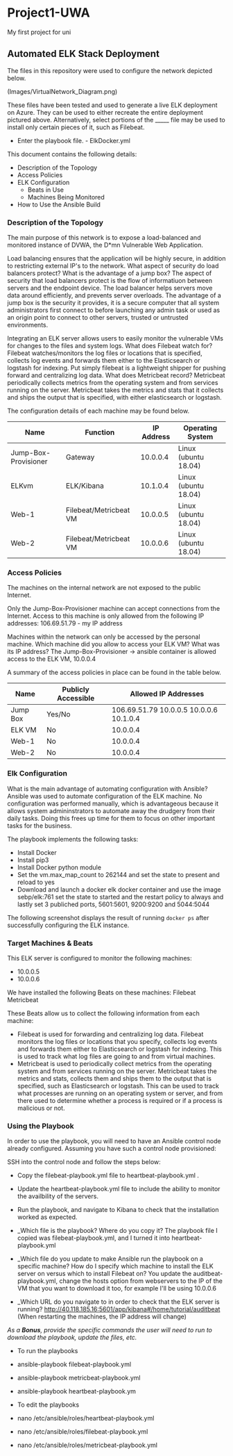 # Project1-UWA
My first project for uni
## Automated ELK Stack Deployment

The files in this repository were used to configure the network depicted below.

(Images/VirtualNetwork_Diagram.png)

These files have been tested and used to generate a live ELK deployment on Azure. They can be used to either recreate the entire deployment pictured above. Alternatively, select portions of the _____ file may be used to install only certain pieces of it, such as Filebeat.

  - Enter the playbook file. - ElkDocker.yml

This document contains the following details:
- Description of the Topology
- Access Policies
- ELK Configuration
  - Beats in Use
  - Machines Being Monitored
- How to Use the Ansible Build


### Description of the Topology

The main purpose of this network is to expose a load-balanced and monitored instance of DVWA, the D*mn Vulnerable Web Application.

Load balancing ensures that the application will be highly secure, in addition to restricting external IP's to the network.
What aspect of security do load balancers protect? What is the advantage of a jump box?
The aspect of security that load balancers protect is the flow of informatiuon between servers and the endpoint device. The load balancer helps servers move data around efficiently, and prevents server overloads.
The advantage of a jump box is the security it provides, it is a secure computer that all system administrators first connect to before launching any admin task or used as an origin point to connect to other servers, trusted or untrusted environments.

Integrating an ELK server allows users to easily monitor the vulnerable VMs for changes to the files and system logs.
What does Filebeat watch for? Filebeat watches/monitors the log files or locations that is specified, collects log events and forwards them either to the Elasticsearch or logstash for indexing. Put simply filebeat is a lightweight shipper for pushing forward and centralizing log data.
What does Metricbeat record? Metricbeat periodically collects metrics from the operating system and from services running on the server. Metricbeat takes the metrics and stats that it collects and ships the output that is specified, with either elasticsearch or logstash.

The configuration details of each machine may be found below.

| Name                  | Function               | IP Address | Operating System     |
|-----------------------|------------------------|------------|----------------------|
| Jump-Box-Provisioner  | Gateway                | 10.0.0.4   | Linux (ubuntu 18.04) |
| ELKvm                 | ELK/Kibana             | 10.1.0.4   | Linux (ubuntu 18.04) |
| Web-1                 | Filebeat/Metricbeat VM | 10.0.0.5   | Linux (ubuntu 18.04) |
| Web-2                 | Filebeat/Metricbeat VM | 10.0.0.6   | Linux (ubuntu 18.04) |

### Access Policies

The machines on the internal network are not exposed to the public Internet. 

Only the Jump-Box-Provisioner machine can accept connections from the Internet. Access to this machine is only allowed from the following IP addresses:
106.69.51.79 - my IP address

Machines within the network can only be accessed by the personal machine.
Which machine did you allow to access your ELK VM? What was its IP address? The Jump-Box-Provisioner -> ansible container is allowed access to the ELK VM, 10.0.0.4

A summary of the access policies in place can be found in the table below.

| Name     | Publicly Accessible | Allowed IP Addresses                    |
|----------|---------------------|-----------------------------------------|
| Jump Box | Yes/No              | 106.69.51.79 10.0.0.5 10.0.0.6 10.1.0.4 |
| ELK VM   | No                  | 10.0.0.4                                |
| Web-1    | No                  | 10.0.0.4                                |
| Web-2    | No                  | 10.0.0.4                                |

### Elk Configuration

What is the main advantage of automating configuration with Ansible?
Ansible was used to automate configuration of the ELK machine. No configuration was performed manually, which is advantageous because it allows system admininstrators to automate away the drudgery from their daily tasks. Doing this frees up time for them to focus on other important tasks for the business.

The playbook implements the following tasks:
- Install Docker
- Install pip3
- Install Docker python module
- Set the vm.max_map_count to 262144 and set the state to present and reload to yes
- Download and launch a docker elk docker container and use the image sebp/elk:761 set the state to started and the restart policy to always and lastly set 3 publiched ports, 5601:5601, 9200:9200 and 5044:5044

The following screenshot displays the result of running `docker ps` after successfully configuring the ELK instance.

### Target Machines & Beats
This ELK server is configured to monitor the following machines:
- 10.0.0.5
- 10.0.0.6

We have installed the following Beats on these machines:
Filebeat
Metricbeat

These Beats allow us to collect the following information from each machine:
- Filebeat is used for forwarding and centralizing log data. Filebeat monitors the log files or locations that you specify, collects log events and forwards them either to Elasticsearch or logstash for indexing. This is used to track what log files are going to and from virtual machines. 
- Metricbeat is used to periodically collect metrics from the operating system and from services running on the server. Metricbeat takes the metrics and stats, collects them and ships them to the output that is specified, such as Elasticsearch or logstash. This can be used to track what processes are running on an operating system or server, and from there used to determine whether a process is required or if a process is malicious or not.

### Using the Playbook
In order to use the playbook, you will need to have an Ansible control node already configured. Assuming you have such a control node provisioned: 

SSH into the control node and follow the steps below:
- Copy the filebeat-playbook.yml file to heartbeat-playbook.yml .
- Update the heartbeat-playbook.yml file to include the ability to monitor the availbility of the servers.
- Run the playbook, and navigate to Kibana to check that the installation worked as expected.

- _Which file is the playbook? Where do you copy it? The playbook file I copied was filebeat-playbook.yml, and I turned it into heartbeat-playbook.yml
- _Which file do you update to make Ansible run the playbook on a specific machine? How do I specify which machine to install the ELK server on versus which to install Filebeat on? You update the auditbeat-playbook.yml, change the hosts option from webservers to the IP of the VM that you want to download it too, for example I'll be using 10.0.0.6
- _Which URL do you navigate to in order to check that the ELK server is running? http://40.118.185.16:5601/app/kibana#/home/tutorial/auditbeat (When restarting the machines, the IP address will change)

_As a **Bonus**, provide the specific commands the user will need to run to download the playbook, update the files, etc._
- To run the playbooks
-	ansible-playbook filebeat-playbook.yml
-	ansible-playbook metricbeat-playbook.yml
-	ansible-playbook heartbeat-playbook.ym

- To edit the playbooks
-	nano /etc/ansible/roles/heartbeat-playbook.yml
-	nano /etc/ansible/roles/filebeat-playbook.yml
-	nano /etc/ansible/roles/metricbeat-playbook.yml
